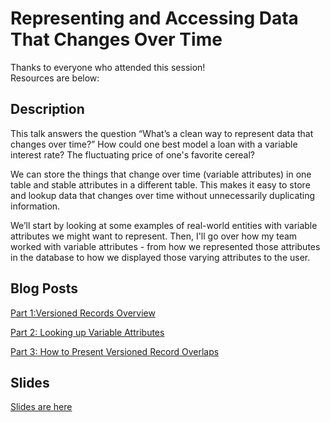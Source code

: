 # Representing and Accessing Data That Changes Over Time

Thanks to everyone who attended this session!  
Resources are below:

## Description
This talk answers the question “What’s a clean way to represent data that changes over time?” How could one best model a loan with a variable interest rate? The fluctuating price of one's favorite cereal?

We can store the things that change over time (variable attributes) in one table and stable attributes in a different table. This makes it easy to store and lookup data that changes over time without unnecessarily duplicating information.

We’ll start by looking at some examples of real-world entities with variable attributes we might want to represent. Then, I'll go over how my team worked with variable attributes - from how we represented those attributes in the database to how we displayed those varying attributes to the user.

## Blog Posts
[Part 1:Versioned Records Overview](https://spin.atomicobject.com/2021/03/31/versioned-records-overview/)

[Part 2: Looking up Variable Attributes](https://spin.atomicobject.com/2021/04/01/variable-attributes-look-up/)

[Part 3: How to Present Versioned Record Overlaps](https://spin.atomicobject.com/2021/04/02/versioned-records-prevent-overlaps)

## Slides
[Slides are here](https://github.com/lydiacupery/TechBash2020-Data-with-Attributes-Changing-Overtime/blob/main/Representing%20and%20Accessing%20Data%20That%20Changes%20Over%20Time_Tech%20Bash%202022.pdf)
